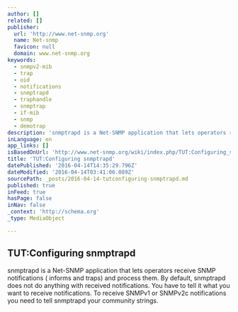 ```yaml
---
author: []
related: []
publisher:
  url: 'http://www.net-snmp.org'
  name: Net-snmp
  favicon: null
  domain: www.net-snmp.org
keywords:
  - snmpv2-mib
  - trap
  - oid
  - notifications
  - snmptrapd
  - traphandle
  - snmptrap
  - if-mib
  - snmp
  - demotrap
description: 'snmptrapd is a Net-SNMP application that lets operators receive SNMP notifications ( informs and traps) and process them. By default, snmptrapd does not do anything with received notifications. You have to tell it what you want to receive notifications. To receive SNMPv1 or SNMPv2c notifications you need to tell snmptrapd your community strings.'
inLanguage: en
app_links: []
isBasedOnUrl: 'http://www.net-snmp.org/wiki/index.php/TUT:Configuring_snmptrapd'
title: 'TUT:Configuring snmptrapd'
datePublished: '2016-04-14T14:35:29.796Z'
dateModified: '2016-04-14T03:41:06.089Z'
sourcePath: _posts/2016-04-14-tutconfiguring-snmptrapd.md
published: true
inFeed: true
hasPage: false
inNav: false
_context: 'http://schema.org'
_type: MediaObject

---
```

<article style=""><h1>TUT:Configuring snmptrapd</h1><p>snmptrapd is a Net-SNMP application that lets operators receive SNMP notifications ( informs and traps) and process them. By default, snmptrapd does not do anything with received notifications. You have to tell it what you want to receive notifications. To receive SNMPv1 or SNMPv2c notifications you need to tell snmptrapd your community strings.</p></article>